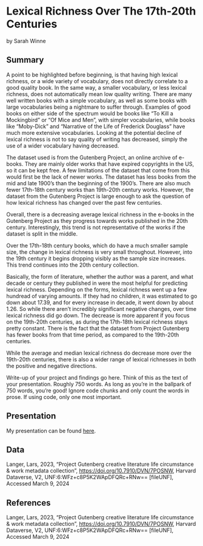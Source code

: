 Lexical Richness Over The 17th-20th Centuries
================
by Sarah Winne

## Summary

A point to be highlighted before beginning, is that having high lexical
richness, or a wide variety of vocabulary, does not directly correlate
to a good quality book. In the same way, a smaller vocabulary, or less
lexical richness, does not automatically mean low quality writing. There
are many well written books with a simple vocabulary, as well as some
books with large vocabularies being a nightmare to suffer through.
Examples of good books on either side of the spectrum would be books
like “To Kill a Mockingbird” or “Of Mice and Men”, with simpler
vocabularies, while books like “Moby-Dick” and “Narrative of the Life of
Frederick Douglass” have much more extensive vocabularies. Looking at
the potential decline of lexical richness is not to say quality of
writing has decreased, simply the use of a wider vocabulary having
decreased.

The dataset used is from the Gutenberg Project, an online archive of
e-books. They are mainly older works that have expired copyrights in the
US, so it can be kept free. A few limitations of the dataset that come
from this would first be the lack of newer works. The dataset has less
books from the mid and late 1900’s than the beginning of the 1900’s.
There are also much fewer 17th-18th century works than 19th-20th century
works. However, the dataset from the Gutenberg Project is large enough
to ask the question of how lexical richness has changed over the past
few centuries.

Overall, there is a decreasing average lexical richness in the e-books
in the Gutenberg Project as they progress towards works published in the
20th century. Interestingly, this trend is not representative of the
works if the dataset is split in the middle.

Over the 17th-18th century books, which do have a much smaller sample
size, the change in lexical richness is very small throughout. However,
into the 19th century it begins dropping visibly as the sample size
increases. This trend continues into the 20th century collection.

Basically, the form of literature, whether the author was a parent, and
what decade or century they published in were the most helpful for
predicting lexical richness. Depending on the forms, lexical richness
went up a few hundread of varying amounts. If they had no children, it
was estimated to go down about 17.39, and for every increase in decade,
it went down by about 1.26. So while there aren’t incredibly significant
negative changes, over time lexical richness did go down. The decrease
is more apparent if you focus on the 19th-20th centuries, as during the
17th-18th lexical richness stays pretty constant. There is the fact that
the dataset from Project Gutenberg has fewer books from that time
period, as compared to the 19th-20th centuries.

While the average and median lexical richness do decrease more over the
19th-20th centuries, there is also a wider range of lexical richnesses
in both the positive and negative directions.

Write-up of your project and findings go here. Think of this as the text
of your presentation. Roughly 750 words. As long as you’re in the
ballpark of 750 words, you’re good! Ignore code chunks and only count
the words in prose. If using code, only one most important.

## Presentation

My presentation can be found
[here](/cloud/project/presentation/presentation.html).

## Data

Langer, Lars, 2023, “Project Gutenberg creative literature life
circumstance & work metadata collection”,
<https://doi.org/10.7910/DVN/7POSNW>, Harvard Dataverse, V2,
UNF:6:WFz+c8P5K2WApDFQRc+RNw== \[fileUNF\], Accessed March 9, 2024

## References

Langer, Lars, 2023, “Project Gutenberg creative literature life
circumstance & work metadata collection”,
<https://doi.org/10.7910/DVN/7POSNW>, Harvard Dataverse, V2,
UNF:6:WFz+c8P5K2WApDFQRc+RNw== \[fileUNF\], Accessed March 9, 2024
